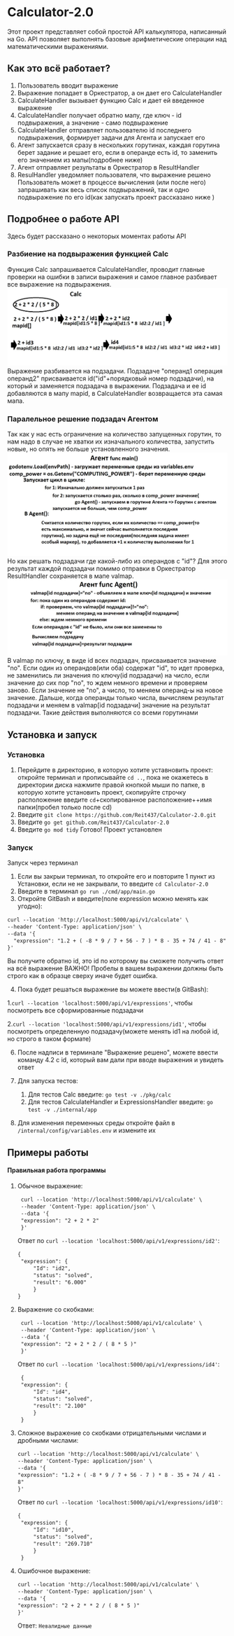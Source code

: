 # Calculator-2.0

Этот проект представляет собой простой API калькулятора, написанный на Go. API позволяет выполнять базовые арифметические операции над математическими выражениями.
    
## Как это всё работает?

1. Пользователь вводит выражение
2. Выражение попадает в Оркестратор, а он дает его CalculateHandler
3. CalculateHandler вызывает функцию Calc и дает ей введенное выражение
4. CalculateHandler получает обратно мапу, где ключ - id подвыражения, а значение - само подвыражение
5. CalculateHandler отправляет пользователю id последнего подвыражения, формирует задачи для Агента и запускает его
6. Агент запускается сразу в нескольких горутинах, каждая горутина берет задание и решает его, если в операнде есть id, то заменить его значением из мапы(подробнее ниже)
7. Агент отправляет результаты в Оркестратор в ResultHandler
8. ResulHandler уведомляет пользователя, что выражение решено
Пользователь может в процессе вычисления (или после него) запрашивать как весь список подвыражений, так и одно подвыражение по его id(как запускать проект рассказано ниже
)
## Подробнее о работе API

Здесь будет рассказано о некоторых моментах работы API
### Разбиение на подвыражения функцией Calc
Функция Calc запрашивается CalculateHandler, проводит главные проверки на ошибки в записи выражения и самое главное разбивает все выражение на подвыражения.
![Работа Calc](/images/Calc.jpg)
Выражение разбивается на подзадачи. Подзадаче "операнд1 операция операнд2" присваивается id("id"+порядковый номер подзадачи), на который и заменяется подзадача в выражении. Подзадача и ее id добавляются в мапу mapid, в CalculateHandler возвращается эта самая мапа.
### Паралельное решение подзадач Агентом
Так как у нас есть ограничение на количество запущенных горутин, то нам надо в случае не хватки их изначального количества, запустить новые, но опять не больше установленного значения.
![Agent func main()](/images/Agent_func_main().jpg)
Но как решать подзадачи где какой-либо из операндов с "id"? Для этого результат каждой подзадачи помимо отправки в Оркестратор ResultHandler сохраняется в мапе valmap.
![Agent func Agent()](/images/Agent_func_Agent().jpg)
В valmap по ключу, в виде id всех подзадач, присваивается значение "no". Если один из операндов(или оба) содержат "id", то идет проверка, не заменились ли значения по ключу(id подзадачи) на число, если значение до сих пор "no", то ждем немного времени и проверяем заново. Если значение не "no", а число, то меняем операнд-ы на новое значение. Дальше, когда операнды только числа, вычисляем результат подзадачи и меняем в valmap[id подзадачи] значение на результат подзадачи. Такие действия выполняются со всеми горутинами
## Установка и запуск

### Установка
1. Перейдите в директорию, в которую хотите уставновить проект:
откройте терминал и прописывайте `cd ..`, пока не окажетесь в директории диска
нажмите правой кнопкой мыши по папке, в которую хотите установить проект, скопируйте строчку расположение
введите `cd`+скопированное расположение+\+имя папки(пробел только после cd)
2. Введите `git clone https://github.com/Reit437/Calculator-2.0.git`
3. Введите `go get github.com/Reit437/Calculator-2.0`
4. Введите `go mod tidy`
Готово! Проект установлен
### Запуск
Запуск через терминал
1. Если вы закрыи терминал, то откройте его и повторите 1 пункт из Установки, если не не закрывали, то введите `cd Calculator-2.0`
2. Введите в терминал `go run ./cmd/app/main.go`
3. Откройте GitBash и введите(поле expression можно менять как угодно):
```
curl --location 'http://localhost:5000/api/v1/calculate' \
--header 'Content-Type: application/json' \
--data '{
  "expression": "1.2 + ( -8 * 9 / 7 + 56 - 7 ) * 8 - 35 + 74 / 41 - 8"
}'
```
Вы получите обратно id, это id по которому вы сможете получить ответ на всё выражение
ВАЖНО! Пробелы в вашем выражении должны быть строго как в образце сверху иначе будет ошибка.

4. Пока будет решаться выражение вы можете ввести(в GitBash):

1.`curl --location 'localhost:5000/api/v1/expressions'`, чтобы посмотреть все сформированные подзадачи

2.`curl --location 'localhost:5000/api/v1/expressions/id1'`, чтобы посмотреть определенную подзадачу(можете менять id1 на любой id, но строго в таком формате)

6. После надписи в терминале "Выражение решено", можете ввести команду 4.2 с id, который вам дали при вводе выражения и увидеть ответ
7. Для запуска тестов:

   1. Для тестов Calc введите: `go test -v ./pkg/calc`
   2. Для тестов CalculateHandler и ExpressionsHandler введите: `go test -v ./internal/app`
8. Для изменения переменных среды откройте файл в `/internal/config/variables.env` и измените их
## Примеры работы
#### Правильная работа программы
1. Обычное выражение:
   ```
    curl --location 'http://localhost:5000/api/v1/calculate' \
    --header 'Content-Type: application/json' \
    --data '{
    "expression": "2 + 2 * 2"
    }'
   ```
   Ответ по `curl --location 'localhost:5000/api/v1/expressions/id2'`:
   ```{
   {
    "expression": {
        "Id": "id2",
        "status": "solved",
        "result": "6.000"
        }
   }
   ```
2. Выражение со скобками:
   ```
    curl --location 'http://localhost:5000/api/v1/calculate' \
    --header 'Content-Type: application/json' \
    --data '{
    "expression": "2 + 2 * 2 / ( 8 * 5 )"
    }'
   ```
   Ответ по `curl --location 'localhost:5000/api/v1/expressions/id4'`:
   ```
    {
    "expression": {
        "Id": "id4",
        "status": "solved",
        "result": "2.100"
        }
    }
   ```
3. Сложное выражение со скобками отрицательными числами и дробными числами:
    ```
    curl --location 'http://localhost:5000/api/v1/calculate' \
    --header 'Content-Type: application/json' \
    --data '{
    "expression": "1.2 + ( -8 * 9 / 7 + 56 - 7 ) * 8 - 35 + 74 / 41 - 8"
    }'
   ```
    Ответ по `curl --location 'localhost:5000/api/v1/expressions/id10'`:
   ```
   {
    "expression": {
        "Id": "id10",
        "status": "solved",
        "result": "269.710"
        }
    }

   ```
4. Ошибочное выражение:
    ```
    curl --location 'http://localhost:5000/api/v1/calculate' \
    --header 'Content-Type: application/json' \
    --data '{
    "expression": "2 + 2 * * 2 / ( 8 * 5 )"
    }'
    ```
    Ответ:
   `Невалидные данные`
